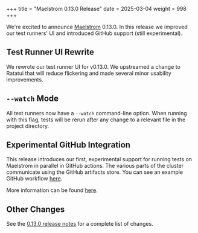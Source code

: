+++
title = "Maelstrom 0.13.0 Release"
date = 2025-03-04
weight = 998
+++

We're excited to announce
[Maelstrom](https://github.com/maelstrom-software/maelstrom) 0.13.0. In this
release we improved our test runners' UI
and introduced GitHub support (still experimental).

<!-- more -->

## Test Runner UI Rewrite

We rewrote our test runner UI for v0.13.0. We upstreamed
a change to Ratatui that will reduce flickering and made
several minor usability improvements.

## `--watch` Mode

All test runners now have a `--watch` command-line option. When running with
this flag, tests will be rerun after any change to a relevant file in the
project directory.

## Experimental GitHub Integration

This release introduces our first, experimental support for running
tests on Maelstrom in parallel in GitHub actions. The various parts of the
cluster communicate using the GitHub artifacts store. You can see an example
GitHub workflow
[here](https://github.com/maelstrom-software/maelstrom-examples/blob/main/.github/workflows/ci-base.yml).

More information can be
found [here](https://maelstrom-software.com/doc/book/latest/github.html).

## Other Changes

See the [0.13.0 release
notes](https://github.com/maelstrom-software/maelstrom/releases/tag/v0.13.0)
for a complete list of changes.
